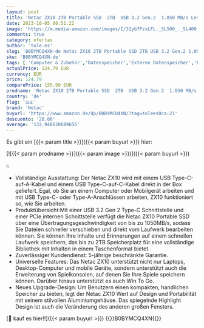 ```yaml
---
layout: post
title: 'Netac ZX10 2TB Portable SSD  2TB  USB 3.2 Gen.2  1.050 MB/s Lesen  1.000 MB/s Schreiben  Externe Festplatte für Mac  PC  Smartphone und Spielekonsole  Metallic Grey'
date: 2023-10-05 00:51:22
image: 'https://m.media-amazon.com/images/I/31yb7PzxLFL._SL500_._SL400_.jpg'
comments: true
category: ofertas
author: 'tole.es'
slug: 'B0BYMCQ4XN-de Netac ZX10 2TB Portable SSD 2TB USB 3.2 Gen.2 1.050 MB/s...'
sku: 'B0BYMCQ4XN-de'
tags: [ 'Computer & Zubehör','Datenspeicher','Externe Datenspeicher','Externe SSD','netac','🇩🇪', ]
actualPrice: 124.79 EUR
currency: EUR
price: 124.79
comparePrice: 155.99 EUR
prodname: 'Netac ZX10 2TB Portable SSD  2TB  USB 3.2 Gen.2  1.050 MB/s Lesen  1.000 MB/s Schreiben  Externe Festplatte für Mac  PC  Smartphone und Spielekonsole  Metallic Grey'
country: 'de'
flag: '🇩🇪'
brand: 'Netac'
buyurl: 'https://www.amazon.de/dp/B0BYMCQ4XN/?tag=tolees0ca-21'
descuento: '20.00'
average: '132.948620689656'
---
```


Es gibt ein [{{< param title >}}]({{< param buyurl >}}) hier:

[![{{< param prodname >}}]({{< param image >}})]({{< param buyurl >}})

ℹ️:

- Vollständige Ausstattung: Der Netac ZX10 wird mit einem USB Type-C-auf-A-Kabel und einem USB Type-C-auf-C-Kabel direkt in der Box geliefert. Egal, ob Sie an einem Computer oder Mobilgerät arbeiten und mit USB Type-C- oder Type-A-Anschlüssen arbeiten, ZX10 funktioniert so, wie Sie arbeiten.
- Produktübersicht:Mit einer USB 3.2 Gen 2 Type-C Schnittstelle und einer PCIe internen Schnittstelle verfügt die Netac ZX10 Portable SSD über eine Übertragungsgeschwindigkeit von bis zu 1050MB/s, sodass Sie Dateien schneller verschieben und direkt vom Laufwerk bearbeiten können. Sie können Ihre Inhalte und Erinnerungen auf einem schnellen Laufwerk speichern, das bis zu 2TB Speicherplatz für eine vollständige Bibliothek mit Inhalten in einem Taschenformat bietet.
- Zuverlässiger Kundendienst: 5-jährige beschränkte Garantie.
- Universelle Features: Das Netac ZX10 unterstützt nicht nur Laptops, Desktop-Computer und mobile Geräte, sondern unterstützt auch die Erweiterung von Spielkonsolen, auf denen Sie Ihre Spiele speichern können. Darüber hinaus unterstützt es auch Win To Go.
- Neues Upgrade-Design: Um Benutzern einen kompakten, handlichen Speicher zu bieten, legt der Netac ZX10 Wert auf Design und Portabilität mit seinem stilvollen Aluminiumgehäuse. Das spiegelnde Highlight Design ist auch die Veränderung des anderen großen Fensters.

[🛒 kauf es hier!!]({{< param buyurl >}})
{{<world>}}B0BYMCQ4XN{{</world>}}
